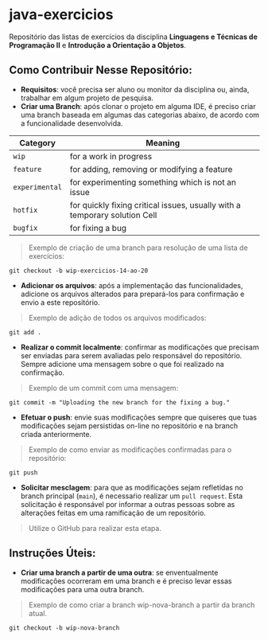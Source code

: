 # java-exercicios
Repositório das listas de exercícios da disciplina <strong>Linguagens e Técnicas de Programação II</strong> e <strong>Introdução a Orientação a Objetos</Strong>.

## Como Contribuir Nesse Repositório:

- **Requisitos**: você precisa ser aluno ou monitor da disciplina ou, ainda, trabalhar em algum projeto de pesquisa.
- **Criar uma Branch**: após clonar o projeto em alguma IDE, é preciso criar uma branch baseada em algumas das categorias abaixo, de acordo com a funcionalidade desenvolvida.

| Category        | Meaning                                                                     |
| --------------- | --------------------------------------------------------------------------- |
| `wip`           | for a work in progress                                                      |
| `feature`       | for adding, removing or modifying a feature                                 |
| `experimental`  | for experimenting something which is not an issue                           |
| `hotfix`        | for quickly fixing critical issues, usually with a temporary solution Cell  |
| `bugfix`        | for fixing a bug                                                            |

> Exemplo de criação de uma branch para resolução de uma lista de exercícios:
  ```
  git checkout -b wip-exercicios-14-ao-20
  ```

- **Adicionar os arquivos**: após a implementação das funcionalidades, adicione os arquivos alterados para prepará-los para confirmação e envio a este repositório.
> Exemplo de adição de todos os arquivos modificados:
  ```
  git add .
  ```

- **Realizar o commit localmente**: confirmar as modificações que precisam ser enviadas para serem avaliadas pelo responsável do repositório. Sempre adicione uma mensagem sobre o que foi realizado na confirmação.  
> Exemplo de um commit com uma mensagem:
  ```
  git commit -m "Uploading the new branch for the fixing a bug."
  ```

- **Efetuar o push**: envie suas modificações sempre que quiseres que tuas modificações sejam persistidas on-line no repositório e na branch criada anteriormente.
> Exemplo de como enviar as modificações confirmadas para o repositório:
  ```
  git push
  ```

- **Solicitar mesclagem**: para que as modificações sejam refletidas no branch principal (`main`), é necessaŕio realizar um `pull request`. Esta solicitação é responsável por informar a outras pessoas sobre as alterações feitas em uma ramificação de um repositório. 
> Utilize o GitHub para realizar esta etapa.

## Instruções Úteis:

- **Criar uma branch a partir de uma outra**: se enventualmente modificações ocorreram em uma branch e é preciso levar essas modificações para uma outra branch.
> Exemplo de como criar a branch wip-nova-branch a partir da branch atual.
```
git checkout -b wip-nova-branch
```

